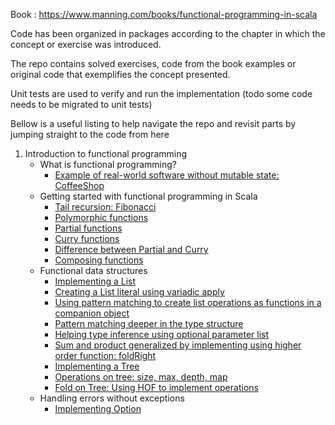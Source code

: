 
Book : https://www.manning.com/books/functional-programming-in-scala

Code has been organized in packages according to the chapter in which the concept or exercise was introduced.

The repo contains solved exercises, code from the book examples or original code that exemplifies the concept presented.

Unit tests are used to verify and run the implementation
(todo some code needs to be migrated to unit tests)

Bellow is a useful listing to help navigate the repo and revisit parts by jumping straight to the code from here

1. Introduction to functional programming
   - What is functional programming?
      + [Example of real-world software without mutable state: CoffeeShop](src/main/scala/_1_Introduction_to_functional_programming/_1_What_is_functional_programming/CoffeeShop.scala)
   - Getting started with functional programming in Scala
      + [Tail recursion: Fibonacci](src/main/scala/_1_Introduction_to_functional_programming/_2_Getting_started_with_functional_programming_in_Scala/FibonacciWithTailRecursion.scala)
      + [Polymorphic functions](src/main/scala/_1_Introduction_to_functional_programming/_2_Getting_started_with_functional_programming_in_Scala/PolymorphicFunctions.scala)
      + [Partial functions](src/main/scala/_1_Introduction_to_functional_programming/_2_Getting_started_with_functional_programming_in_Scala/PartialFunctions.scala)
      + [Curry functions](src/main/scala/_1_Introduction_to_functional_programming/_2_Getting_started_with_functional_programming_in_Scala/CurryFunctions.scala)
      + [Difference between Partial and Curry](src/test/scala/_1_Introduction_to_functional_programming/_2_Getting_started_with_functional_programming_in_Scala/CurryVsPartialTest.scala)
      + [Composing functions](src/main/scala/_1_Introduction_to_functional_programming/_2_Getting_started_with_functional_programming_in_Scala/ComposeFunctions.scala)
   - Functional data structures
      + [Implementing a List](src/main/scala/_1_Introduction_to_functional_programming/_3_Functional_data_structures/List.scala#L3-L5)
      + [Creating a List literal using variadic apply](src/main/scala/_1_Introduction_to_functional_programming/_3_Functional_data_structures/List.scala#L9-L11)
      + [Using pattern matching to create list operations as functions in a companion object](src/main/scala/_1_Introduction_to_functional_programming/_3_Functional_data_structures/List.scala#L13-L22)
      + [Pattern matching deeper in the type structure](src/test/scala/_1_Introduction_to_functional_programming/_3_Functional_data_structures/ListTest.scala#L131-L141)
      + [Helping type inference using optional parameter list](src/main/scala/_1_Introduction_to_functional_programming/_3_Functional_data_structures/List.scala#L24-L32)
      + [Sum and product generalized by implementing using higher order function: foldRight](src/main/scala/_1_Introduction_to_functional_programming/_3_Functional_data_structures/List.scala#L34-L43)
      + [Implementing a Tree](src/main/scala/_1_Introduction_to_functional_programming/_3_Functional_data_structures/Tree.scala#L3-L5)
      + [Operations on tree: size, max, depth, map](src/main/scala/_1_Introduction_to_functional_programming/_3_Functional_data_structures/Tree.scala#L9-L27)
      + [Fold on Tree: Using HOF to implement operations](src/main/scala/_1_Introduction_to_functional_programming/_3_Functional_data_structures/Tree.scala#L29-L250)
   - Handling errors without exceptions
      + [Implementing Option](src/main/scala/_1_Introduction_to_functional_programming._4_Handling_errors_withouth_exceptions/Option.scala)

